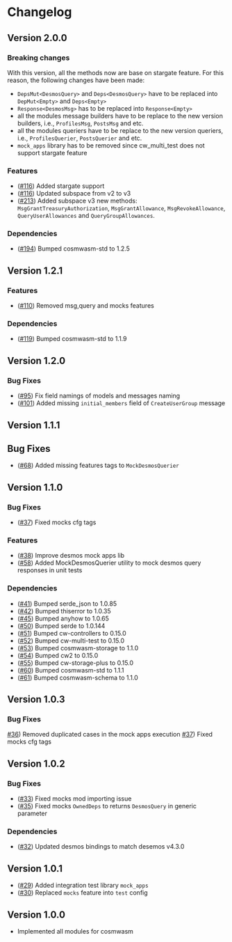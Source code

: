# Changelog

## Version 2.0.0
### Breaking changes
With this version, all the methods now are base on stargate feature. For this reason, the following changes have been made:
- `DepsMut<DesmosQuery>` and `Deps<DesmosQuery>` have to be replaced into `DepMut<Empty>` and `Deps<Empty>`
- `Response<DesmosMsg>` has to be replaced into `Response<Empty>`
- all the modules message builders have to be replace to the new version builders, i.e., `ProfilesMsg`, `PostsMsg` and etc.
- all the modules queriers have to be replace to the new version queriers, i.e., `ProfilesQuerier`, `PostsQuerier` and etc.
- `mock_apps` library has to be removed since cw_multi_test does not support stargate feature

### Features
- ([\#116](https://github.com/desmos-labs/desmos-bindings/pull/116)) Added stargate support
- ([\#116](https://github.com/desmos-labs/desmos-bindings/pull/116)) Updated subspace from v2 to v3
- ([\#213](https://github.com/desmos-labs/desmos-bindings/pull/213)) Added subspace v3 new methods: `MsgGrantTreasuryAuthorization`, `MsgGrantAllowance`, `MsgRevokeAllowance`, `QueryUserAllowances` and `QueryGroupAllowances`.

### Dependencies
- ([\#194](https://github.com/desmos-labs/desmos-bindings/pull/119)) Bumped cosmwasm-std to 1.2.5

## Version 1.2.1
### Features
- ([\#110](https://github.com/desmos-labs/desmos-bindings/pull/110)) Removed msg,query and mocks features

### Dependencies
- ([\#119](https://github.com/desmos-labs/desmos-bindings/pull/119)) Bumped cosmwasm-std to 1.1.9

## Version 1.2.0
### Bug Fixes
- ([\#95](https://github.com/desmos-labs/desmos-bindings/pull/95)) Fix field namings of models and messages naming
- ([\#101](https://github.com/desmos-labs/desmos-bindings/pull/101)) Added missing `initial_members` field of `CreateUserGroup` message

## Version 1.1.1
## Bug Fixes
- ([\#68](https://github.com/desmos-labs/desmos-bindings/pull/68)) Added missing features tags to `MockDesmosQuerier`

## Version 1.1.0
### Bug Fixes
- ([\#37](https://github.com/desmos-labs/desmos-bindings/pull/37)) Fixed mocks cfg tags

### Features
- ([\#38](https://github.com/desmos-labs/desmos-bindings/pull/38)) Improve desmos mock apps lib
- ([\#58](https://github.com/desmos-labs/desmos-bindings/pull/58)) Added MockDesmosQuerier utility to mock desmos query responses in unit tests

### Dependencies
- ([\#41](https://github.com/desmos-labs/desmos-bindings/pull/41)) Bumped serde_json to 1.0.85
- ([\#42](https://github.com/desmos-labs/desmos-bindings/pull/42)) Bumped thiserror to 1.0.35
- ([\#45](https://github.com/desmos-labs/desmos-bindings/pull/45)) Bumped anyhow to 1.0.65
- ([\#50](https://github.com/desmos-labs/desmos-bindings/pull/50)) Bumped serde to 1.0.144
- ([\#51](https://github.com/desmos-labs/desmos-bindings/pull/51)) Bumped cw-controllers to 0.15.0
- ([\#52](https://github.com/desmos-labs/desmos-bindings/pull/52)) Bumped cw-multi-test to 0.15.0
- ([\#53](https://github.com/desmos-labs/desmos-bindings/pull/53)) Bumped cosmwasm-storage to 1.1.0
- ([\#54](https://github.com/desmos-labs/desmos-bindings/pull/54)) Bumped cw2 to 0.15.0
- ([\#55](https://github.com/desmos-labs/desmos-bindings/pull/55)) Bumped cw-storage-plus to 0.15.0
- ([\#60](https://github.com/desmos-labs/desmos-bindings/pull/60)) Bumped cosmwasm-std to 1.1.1 
- ([\#61](https://github.com/desmos-labs/desmos-bindings/pull/61)) Bumped cosmwasm-schema to 1.1.0

## Version 1.0.3
### Bug Fixes
[\#36](https://github.com/desmos-labs/desmos-bindings/pull/36)) Removed duplicated cases in the mock apps execution
[\#37](https://github.com/desmos-labs/desmos-bindings/pull/37)) Fixed mocks cfg tags

## Version 1.0.2
### Bug Fixes
* ([\#33](https://github.com/desmos-labs/desmos-bindings/pull/33)) Fixed mocks mod importing issue
* ([\#35](https://github.com/desmos-labs/desmos-bindings/pull/33)) Fixed mocks `OwnedDeps` to returns `DesmosQuery` in generic parameter

### Dependencies
* ([\#32](https://github.com/desmos-labs/desmos-bindings/pull/32)) Updated desmos bindings to match desemos v4.3.0

## Version 1.0.1

* ([\#29](https://github.com/desmos-labs/desmos-bindings/pull/29)) Added integration test library `mock_apps`
* ([\#30](https://github.com/desmos-labs/desmos-bindings/pull/30)) Replaced `mocks` feature into `test` config

## Version 1.0.0

* Implemented all modules for cosmwasm 